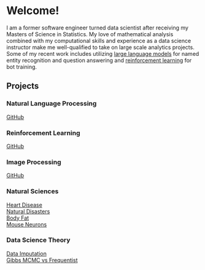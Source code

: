 # Welcome!

I am a former software engineer turned data scientist after receiving my Masters of Science in Statistics. My love of mathematical analysis combined with my computational skills and experience as a data science instructor make me well-qualified to take on large scale analytics projects. Some of my recent work includes utilizing [large language models](#natural-language-processing) for named entity recognition and question answering and [reinforcement learning](#reinforcement-learning) for bot training.

## Projects

### Natural Language Processing
[GitHub](https://github.com/Svangorden13/Machine-Learning-Projects/tree/main/NLP-LLM)

### Reinforcement Learning
[GitHub](https://github.com/Svangorden13/Machine-Learning-Projects/blob/main/halite-bot-2.ipynb)

### Image Processing
[GitHub](https://github.com/Svangorden13/Machine-Learning-Projects/tree/main/Image-Processing)

### Natural Sciences
[Heart Disease](https://github.com/Svangorden13/Heart-Disease)\
[Natural Disasters](https://github.com/Svangorden13/Natural-Disasters)\
[Body Fat](https://github.com/Svangorden13/Body-Fat)\
[Mouse Neurons](https://github.com/Svangorden13/Mouse-Neurons)

### Data Science Theory
[Data Imputation](https://github.com/Svangorden13/DataImputation)\
[Gibbs MCMC vs Frequentist](https://github.com/Svangorden13/GibbsMCMCvsFrequentist)
